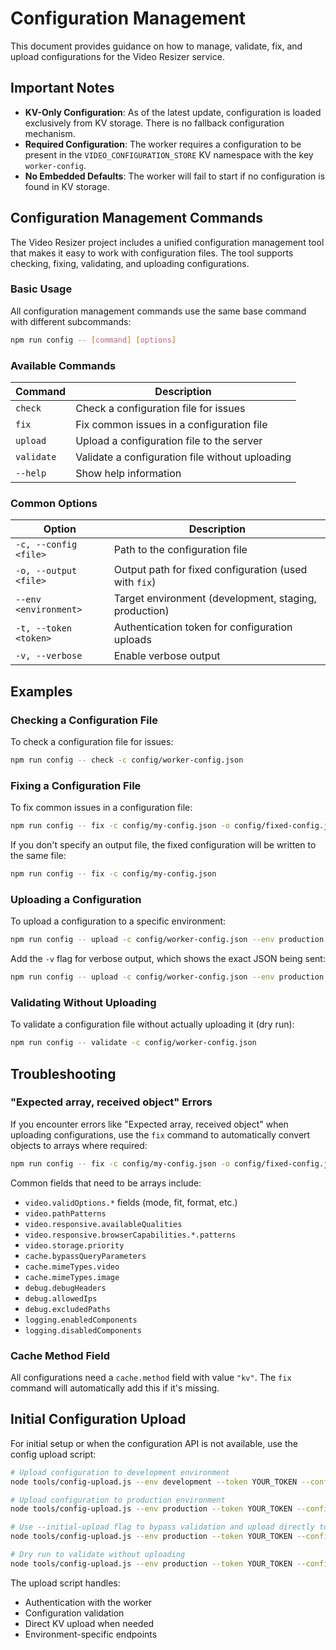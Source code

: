 # Configuration Management

This document provides guidance on how to manage, validate, fix, and upload configurations for the Video Resizer service.

## Important Notes

- **KV-Only Configuration**: As of the latest update, configuration is loaded exclusively from KV storage. There is no fallback configuration mechanism.
- **Required Configuration**: The worker requires a configuration to be present in the `VIDEO_CONFIGURATION_STORE` KV namespace with the key `worker-config`.
- **No Embedded Defaults**: The worker will fail to start if no configuration is found in KV storage.

## Configuration Management Commands

The Video Resizer project includes a unified configuration management tool that makes it easy to work with configuration files. The tool supports checking, fixing, validating, and uploading configurations.

### Basic Usage

All configuration management commands use the same base command with different subcommands:

```bash
npm run config -- [command] [options]
```

### Available Commands

| Command | Description |
|---------|-------------|
| `check` | Check a configuration file for issues |
| `fix` | Fix common issues in a configuration file |
| `upload` | Upload a configuration file to the server |
| `validate` | Validate a configuration file without uploading |
| `--help` | Show help information |

### Common Options

| Option | Description |
|--------|-------------|
| `-c, --config <file>` | Path to the configuration file |
| `-o, --output <file>` | Output path for fixed configuration (used with `fix`) |
| `--env <environment>` | Target environment (development, staging, production) |
| `-t, --token <token>` | Authentication token for configuration uploads |
| `-v, --verbose` | Enable verbose output |

## Examples

### Checking a Configuration File

To check a configuration file for issues:

```bash
npm run config -- check -c config/worker-config.json
```

### Fixing a Configuration File

To fix common issues in a configuration file:

```bash
npm run config -- fix -c config/my-config.json -o config/fixed-config.json
```

If you don't specify an output file, the fixed configuration will be written to the same file:

```bash
npm run config -- fix -c config/my-config.json
```

### Uploading a Configuration

To upload a configuration to a specific environment:

```bash
npm run config -- upload -c config/worker-config.json --env production -t YOUR_TOKEN
```

Add the `-v` flag for verbose output, which shows the exact JSON being sent:

```bash
npm run config -- upload -c config/worker-config.json --env production -t YOUR_TOKEN -v
```

### Validating Without Uploading

To validate a configuration file without actually uploading it (dry run):

```bash
npm run config -- validate -c config/worker-config.json
```

## Troubleshooting

### "Expected array, received object" Errors

If you encounter errors like "Expected array, received object" when uploading configurations, use the `fix` command to automatically convert objects to arrays where required:

```bash
npm run config -- fix -c config/my-config.json -o config/fixed-config.json
```

Common fields that need to be arrays include:
- `video.validOptions.*` fields (mode, fit, format, etc.)
- `video.pathPatterns`
- `video.responsive.availableQualities`
- `video.responsive.browserCapabilities.*.patterns`
- `video.storage.priority`
- `cache.bypassQueryParameters`
- `cache.mimeTypes.video`
- `cache.mimeTypes.image`
- `debug.debugHeaders`
- `debug.allowedIps`
- `debug.excludedPaths`
- `logging.enabledComponents`
- `logging.disabledComponents`

### Cache Method Field

All configurations need a `cache.method` field with value `"kv"`. The `fix` command will automatically add this if it's missing.

## Initial Configuration Upload

For initial setup or when the configuration API is not available, use the config upload script:

```bash
# Upload configuration to development environment
node tools/config-upload.js --env development --token YOUR_TOKEN --config config/worker-config.json

# Upload configuration to production environment
node tools/config-upload.js --env production --token YOUR_TOKEN --config config/worker-config.json

# Use --initial-upload flag to bypass validation and upload directly to KV
node tools/config-upload.js --env production --token YOUR_TOKEN --config config/worker-config.json --initial-upload

# Dry run to validate without uploading
node tools/config-upload.js --env production --token YOUR_TOKEN --config config/worker-config.json --dry-run
```

The upload script handles:
- Authentication with the worker
- Configuration validation
- Direct KV upload when needed
- Environment-specific endpoints
